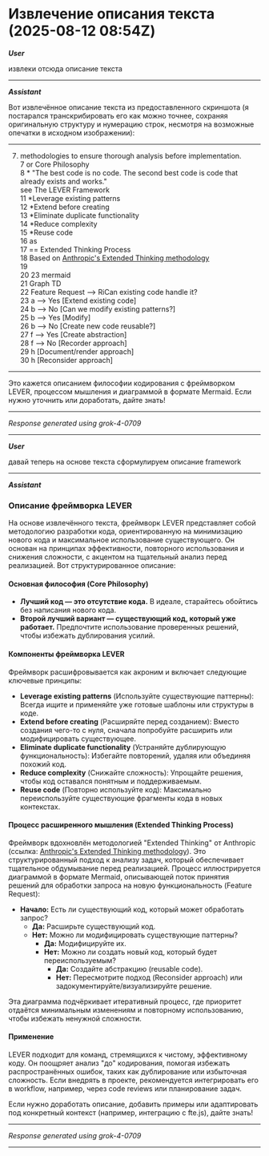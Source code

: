 <!-- Generated by SpecStory -->

# Извлечение описания текста (2025-08-12 08:54Z)

_**User**_

извлеки отсюда описание текста

---

_**Assistant**_

Вот извлечённое описание текста из предоставленного скриншота (я постарался транскрибировать его как можно точнее, сохраняя оригинальную структуру и нумерацию строк, несмотря на возможные опечатки в исходном изображении):

---

7. methodologies to ensure thorough analysis before implementation.  
7 or Core Philosophy  
8 * "The best code is no code. The second best code is code that already exists and works."  
see The LEVER Framework  
11 *Leverage existing patterns  
12 *Extend before creating  
13 *Eliminate duplicate functionality  
14 *Reduce complexity  
15 *Reuse code  
16 as  
17 == Extended Thinking Process  
18 Based on [Anthropic's Extended Thinking methodology](https://docs.anthropic.com/en/docs/build-with-claude/extended-thinking/tree)  
19  
20 23 mermaid  
21 Graph TD  
22 Feature Request --> RiCan existing code handle it?  
23 a --> Yes [Extend existing code]  
24 b --> No [Can we modify existing patterns?]  
25 b --> Yes [Modify]  
26 b --> No [Create new code reusable?]  
27 f --> Yes [Create abstraction]  
28 f --> No [Recorder approach]  
29 h [Document/render approach]  
30 h [Reconsider approach]

---

Это кажется описанием философии кодирования с фреймворком LEVER, процессом мышления и диаграммой в формате Mermaid. Если нужно уточнить или доработать, дайте знать!

---

*Response generated using grok-4-0709*

---

_**User**_

давай теперь на основе текста сформулируем описание framework

---

_**Assistant**_

### Описание фреймворка LEVER

На основе извлечённого текста, фреймворк LEVER представляет собой методологию разработки кода, ориентированную на минимизацию нового кода и максимальное использование существующего. Он основан на принципах эффективности, повторного использования и снижения сложности, с акцентом на тщательный анализ перед реализацией. Вот структурированное описание:

#### Основная философия (Core Philosophy)
- **Лучший код — это отсутствие кода.** В идеале, старайтесь обойтись без написания нового кода.
- **Второй лучший вариант — существующий код, который уже работает.** Предпочтите использование проверенных решений, чтобы избежать дублирования усилий.

#### Компоненты фреймворка LEVER
Фреймворк расшифровывается как акроним и включает следующие ключевые принципы:
- **Leverage existing patterns** (Используйте существующие паттерны): Всегда ищите и применяйте уже готовые шаблоны или структуры в коде.
- **Extend before creating** (Расширяйте перед созданием): Вместо создания чего-то с нуля, сначала попробуйте расширить или модифицировать существующее.
- **Eliminate duplicate functionality** (Устраняйте дублирующую функциональность): Избегайте повторений, удаляя или объединяя похожий код.
- **Reduce complexity** (Снижайте сложность): Упрощайте решения, чтобы код оставался понятным и поддерживаемым.
- **Reuse code** (Повторно используйте код): Максимально переиспользуйте существующие фрагменты кода в новых контекстах.

#### Процесс расширенного мышления (Extended Thinking Process)
Фреймворк вдохновлён методологией "Extended Thinking" от Anthropic (ссылка: [Anthropic's Extended Thinking methodology](https://docs.anthropic.com/en/docs/build-with-claude/extended-thinking/tree)). Это структурированный подход к анализу задач, который обеспечивает тщательное обдумывание перед реализацией. Процесс иллюстрируется диаграммой в формате Mermaid, описывающей поток принятия решений для обработки запроса на новую функциональность (Feature Request):

- **Начало:** Есть ли существующий код, который может обработать запрос?
  - **Да:** Расширьте существующий код.
  - **Нет:** Можно ли модифицировать существующие паттерны?
    - **Да:** Модифицируйте их.
    - **Нет:** Можно ли создать новый код, который будет переиспользуемым?
      - **Да:** Создайте абстракцию (reusable code).
      - **Нет:** Пересмотрите подход (Reconsider approach) или задокументируйте/визуализируйте решение.

Эта диаграмма подчёркивает итеративный процесс, где приоритет отдаётся минимальным изменениям и повторному использованию, чтобы избежать ненужной сложности.

#### Применение
LEVER подходит для команд, стремящихся к чистому, эффективному коду. Он поощряет анализ "до" кодирования, помогая избежать распространённых ошибок, таких как дублирование или избыточная сложность. Если внедрять в проекте, рекомендуется интегрировать его в workflow, например, через code reviews или планирование задач.

Если нужно доработать описание, добавить примеры или адаптировать под конкретный контекст (например, интеграцию с fte.js), дайте знать!

---

*Response generated using grok-4-0709*

---


